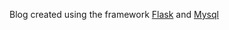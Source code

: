 Blog created using the framework [Flask](https://en.wikipedia.org/wiki/Flask_(web_framework)) and [Mysql](https://en.wikipedia.org/wiki/MySQL)

